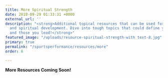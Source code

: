 ```yaml
---
title: More Spiritual Strength
date: 2018-09-29 01:33:31 +0000
external_url: ''
description: "<strong>Additional topical resources that can be used for leadership
  and spiritual development. Dive into tough topics that could define your career
  and those you lead!</strong>"
featured_image: "/uploads/resource-spiritual-strength-with text-8.jpg"
primary: true
permalink: "/sportsperformance/resources/more"
order: 6

---
```

**More Resources Coming Soon!**